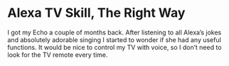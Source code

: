 # Alexa TV Skill, The Right Way


I got my Echo a couple of months back. After listening to all Alexa’s jokes and absolutely adorable singing I started to wonder if she had any useful functions. It would be nice to control my TV with voice, so I don’t need to look for the TV remote every time.







